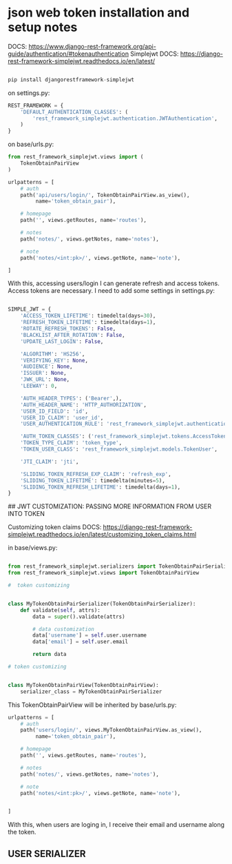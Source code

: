 # json web token installation and setup notes

DOCS: https://www.django-rest-framework.org/api-guide/authentication/#tokenauthentication
Simplejwt DOCS: https://django-rest-framework-simplejwt.readthedocs.io/en/latest/

```py

pip install djangorestframework-simplejwt
```

on settings.py:

```py
REST_FRAMEWORK = {
    'DEFAULT_AUTHENTICATION_CLASSES': (
        'rest_framework_simplejwt.authentication.JWTAuthentication',
    )
}

```

on base/urls.py:

```py
from rest_framework_simplejwt.views import (
    TokenObtainPairView
)

urlpatterns = [
    # auth
    path('api/users/login/', TokenObtainPairView.as_view(),
         name='token_obtain_pair'),

    # homepage
    path('', views.getRoutes, name='routes'),

    # notes
    path('notes/', views.getNotes, name='notes'),

    # note
    path('notes/<int:pk>/', views.getNote, name='note'),

]
```

With this, accessing users/login I can generate refresh and access tokens. Access tokens are necessary.
I need to add some settings in settings.py:

```py

SIMPLE_JWT = {
    'ACCESS_TOKEN_LIFETIME': timedelta(days=30),
    'REFRESH_TOKEN_LIFETIME': timedelta(days=1),
    'ROTATE_REFRESH_TOKENS': False,
    'BLACKLIST_AFTER_ROTATION': False,
    'UPDATE_LAST_LOGIN': False,

    'ALGORITHM': 'HS256',
    'VERIFYING_KEY': None,
    'AUDIENCE': None,
    'ISSUER': None,
    'JWK_URL': None,
    'LEEWAY': 0,

    'AUTH_HEADER_TYPES': ('Bearer',),
    'AUTH_HEADER_NAME': 'HTTP_AUTHORIZATION',
    'USER_ID_FIELD': 'id',
    'USER_ID_CLAIM': 'user_id',
    'USER_AUTHENTICATION_RULE': 'rest_framework_simplejwt.authentication.default_user_authentication_rule',

    'AUTH_TOKEN_CLASSES': ('rest_framework_simplejwt.tokens.AccessToken',),
    'TOKEN_TYPE_CLAIM': 'token_type',
    'TOKEN_USER_CLASS': 'rest_framework_simplejwt.models.TokenUser',

    'JTI_CLAIM': 'jti',

    'SLIDING_TOKEN_REFRESH_EXP_CLAIM': 'refresh_exp',
    'SLIDING_TOKEN_LIFETIME': timedelta(minutes=5),
    'SLIDING_TOKEN_REFRESH_LIFETIME': timedelta(days=1),
}

```

## JWT CUSTOMIZATION: PASSING MORE INFORMATION FROM USER INTO TOKEN

Customizing token claims DOCS: https://django-rest-framework-simplejwt.readthedocs.io/en/latest/customizing_token_claims.html

in base/views.py:

```py

from rest_framework_simplejwt.serializers import TokenObtainPairSerializer
from rest_framework_simplejwt.views import TokenObtainPairView

#  token customizing


class MyTokenObtainPairSerializer(TokenObtainPairSerializer):
    def validate(self, attrs):
        data = super().validate(attrs)

        # data customization
        data['username'] = self.user.username
        data['email'] = self.user.email

        return data

# token customizing


class MyTokenObtainPairView(TokenObtainPairView):
    serializer_class = MyTokenObtainPairSerializer

```

This TokenObtainPairView will be inherited by base/urls.py:

```py
urlpatterns = [
    # auth
    path('users/login/', views.MyTokenObtainPairView.as_view(),
         name='token_obtain_pair'),

    # homepage
    path('', views.getRoutes, name='routes'),

    # notes
    path('notes/', views.getNotes, name='notes'),

    # note
    path('notes/<int:pk>/', views.getNote, name='note'),


]

```

With this, when users are loging in, I receive their email and username along the token.

## USER SERIALIZER
